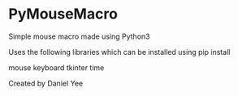 # PyMouseMacro
Simple mouse macro made using Python3

Uses the following libraries which can be installed using pip install

mouse
keyboard
tkinter
time

Created by Daniel Yee